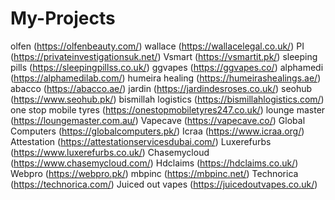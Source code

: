 # My-Projects
olfen (https://olfenbeauty.com/)  wallace (https://wallacelegal.co.uk/)  PI (https://privateinvestigationsuk.net/)  Vsmart (https://vsmartit.pk/)  sleeping pills (https://sleepingpillss.co.uk/)  ggvapes (https://ggvapes.co/)  alphamedi (https://alphamedilab.com/)  humeira healing (https://humeirashealings.ae/)  abacco (https://abacco.ae/)  jardin (https://jardindesroses.co.uk/)  seohub (https://www.seohub.pk/)  bismillah logistics (https://bismillahlogistics.com/)  one stop mobile tyres (https://onestopmobiletyres247.co.uk/)  lounge master (https://loungemaster.com.au/)  Vapecave (https://vapecave.co/)  Global Computers (https://globalcomputers.pk/)  Icraa (https://www.icraa.org/)  Attestation (https://attestationservicesdubai.com/)  Luxerefurbs (https://www.luxerefurbs.co.uk/)  Chasemycloud (https://www.chasemycloud.com/)  Hdclaims (https://hdclaims.co.uk/)  Webpro (https://webpro.pk/)  mbpinc (https://mbpinc.net/)  Technorica (https://technorica.com/)  Juiced out vapes (https://juicedoutvapes.co.uk/)
